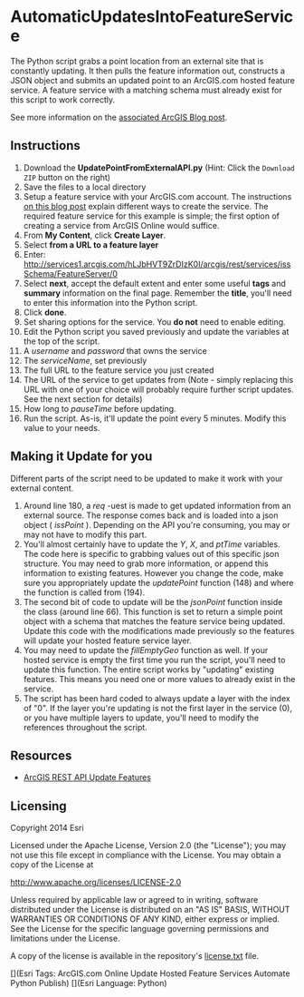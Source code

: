 AutomaticUpdatesIntoFeatureService
==================================

The Python script grabs a point location from an external site that is constantly updating. It then pulls the feature information out, constructs a JSON object and submits an updated point to an ArcGIS.com hosted feature service. A feature service with a matching schema must already exist for this script to work correctly.

See more information on the [associated ArcGIS Blog post](http://blogs.esri.com/esri/arcgis/...).

## Instructions

1. Download the **UpdatePointFromExternalAPI.py** (Hint: Click the `Download ZIP` button on the right)
2. Save the files to a local directory
3. Setup a feature service with your ArcGIS.com account. The instructions [on this blog post](http://blogs.esri.com/esri/arcgis/2014/09/22/how-to-create-a-hosted-feature-service/) explain different ways to create the service. The required feature service for this example is simple; the first option of creating a service from ArcGIS Online would suffice. 
  1. From **My Content**, click **Create Layer**.
  2. Select **from a URL to a feature layer**
  3. Enter:  http://services1.arcgis.com/hLJbHVT9ZrDIzK0I/arcgis/rest/services/issSchema/FeatureServer/0
  4. Select **next**, accept the default extent and enter some useful **tags** and **summary** information on the final page. Remember the **title**, you'll need to enter this information into the Python script.
  5. Click **done**.
  6. Set sharing options for the service. You **do not** need to enable editing.
4. Edit the Python script you saved previously and update the variables at the top of the script. 
  1. A *username* and *password* that owns the service
  2. The *serviceName*, set previously
  3. The full URL to the feature service you just created
  4. The URL of the service to get updates from (Note - simply replacing this URL with one of your choice will probably require further script updates. See the next section for details)
  5. How long to *pauseTime* before updating.
5. Run the script. As-is, it'll update the point every 5 minutes. Modify this value to your needs.

## Making it Update for you
Different parts of the script need to be updated to make it work with your external content. 

1. Around line 180, a *req* -uest is made to get updated information from an external source. The response comes back and is loaded into a json object ( *issPoint* ). Depending on the API you're consuming, you may or may not have to modify this part.
2. You'll almost certainly have to update the *Y*, *X*, and *ptTime* variables. The code here is specific to grabbing values out of this specific json structure. You may need to grab more information, or append this information to existing features. However you change the code, make sure you appropriately update the *updatePoint* function (148) and where the function is called from (194).
3. The second bit of code to update will be the *jsonPoint* function inside the class (around line 66). This function is set to return a simple point object with a schema that matches the feature service being updated. Update this code with the modifications made previously so the features will update your hosted feature service layer.  
4. You may need to update the *fillEmptyGeo* function as well. If your hosted service is empty the first time you run the script, you'll need to update this function. The entire script works by "updating" existing features. This means you need one or more values to already exist in the service.
5. The script has been hard coded to always update a layer with the index of "0". If the layer you're updating is not the first layer in the service (0), or you have multiple layers to update, you'll need to modify the references throughout the script.

## Resources

* [ArcGIS REST API Update Features](http://resources.arcgis.com/en/help/arcgis-rest-api/index.html#/Update_Features/02r3000000zt000000)


## Licensing
Copyright 2014 Esri

Licensed under the Apache License, Version 2.0 (the "License");
you may not use this file except in compliance with the License.
You may obtain a copy of the License at

   http://www.apache.org/licenses/LICENSE-2.0

Unless required by applicable law or agreed to in writing, software
distributed under the License is distributed on an "AS IS" BASIS,
WITHOUT WARRANTIES OR CONDITIONS OF ANY KIND, either express or implied.
See the License for the specific language governing permissions and
limitations under the License.

A copy of the license is available in the repository's [license.txt]( https://github.com/update-hosted-feature-service/master/license.txt) file.

[](Esri Tags: ArcGIS.com Online Update Hosted Feature Services Automate Python Publish)
[](Esri Language: Python)​
